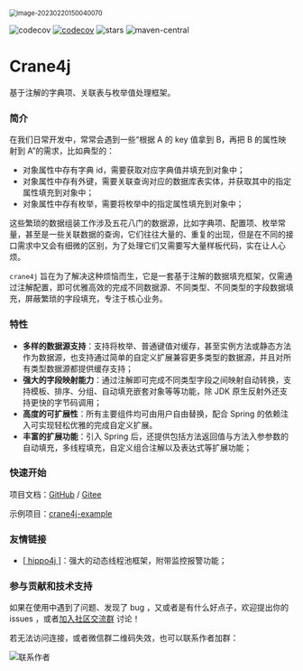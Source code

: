 <img src="https://user-images.githubusercontent.com/49221670/221162632-95465432-f2df-4286-a53a-af59d70b1958.png" alt="image-20230220150040070" style="zoom: 80%;" />

![codecov](https://img.shields.io/badge/license-Apache--2.0-green) [![codecov](https://codecov.io/gh/opengoofy/crane4j/branch/dev/graph/badge.svg?token=CF2Q60Q0VH)](https://codecov.io/gh/opengoofy/crane4j) ![stars](https://img.shields.io/github/stars/Createsequence/crane4j) ![maven-central](https://img.shields.io/github/v/release/Createsequence/crane4j)

# Crane4j

基于注解的字典项、关联表与枚举值处理框架。

### 简介

在我们日常开发中，常常会遇到一些“根据 A 的 key 值拿到 B，再把 B 的属性映射到 A”的需求，比如典型的：

- 对象属性中存有字典 id，需要获取对应字典值并填充到对象中；
- 对象属性中存有外键，需要关联查询对应的数据库表实体，并获取其中的指定属性填充到对象中；
- 对象属性中存有枚举，需要将枚举中的指定属性填充到对象中；

这些繁琐的数据组装工作涉及五花八门的数据源，比如字典项、配置项、枚举常量，甚至是一些关联数据的查询，它们往往大量的、重复的出现，但是在不同的接口需求中又会有细微的区别，为了处理它们又需要写大量样板代码，实在让人心烦。

`crane4j` 旨在为了解决这种烦恼而生，它是一套基于注解的数据填充框架，仅需通过注解配置，即可优雅高效的完成不同数据源、不同类型、不同类型的字段数据填充，屏蔽繁琐的字段填充，专注于核心业务。

### 特性

- **多样的数据源支持**：支持将枚举、普通键值对缓存，甚至实例方法或静态方法作为数据源，也支持通过简单的自定义扩展兼容更多类型的数据源，并且对所有类型数据源都提供缓存支持；
- **强大的字段映射能力**：通过注解即可完成不同类型字段之间映射自动转换，支持模板、排序、分组、自动填充嵌套对象等等功能，除 JDK 原生反射外还支持更快的字节码调用；
- **高度的可扩展性**：所有主要组件均可由用户自由替换，配合 Spring 的依赖注入可实现轻松优雅的完成自定义扩展。
- **丰富的扩展功能**：引入 Spring 后，还提供包括方法返回值与方法入参参数的自动填充，多线程填充，自定义组合注解以及表达式等扩展功能；

### 快速开始

项目文档：[GitHub](https://opengoofy.github.io/crane4j/#/) / [Gitee](https://createsequence.gitee.io/crane4j/#/)

示例项目：[crane4j-example](https://github.com/Createsequence/crane4j-example)

### 友情链接

- [[ hippo4j \]](https://gitee.com/agentart/hippo4j)：强大的动态线程池框架，附带监控报警功能；

### 参与贡献和技术支持

如果在使用中遇到了问题、发现了 bug ，又或者是有什么好点子，欢迎提出你的 issues ，或者[加入社区交流群](https://opengoofy.github.io/crane4j/#/other/%E8%81%94%E7%B3%BB%E4%BD%9C%E8%80%85.html) 讨论！

若无法访问连接，或者微信群二维码失效，也可以联系作者加群：

![联系作者](https://foruda.gitee.com/images/1678072903420592910/c0dbb802_5714667.png)
